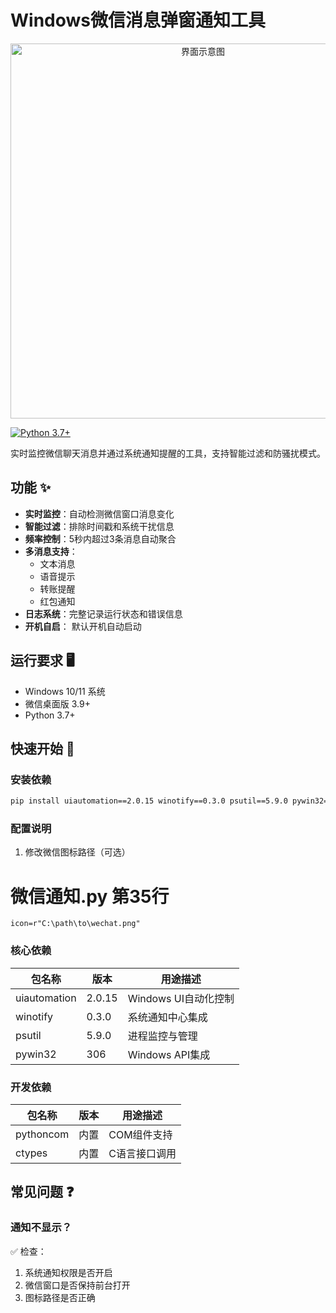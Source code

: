 # Windows微信消息弹窗通知工具

<div align="center">
  <img src="https://github.com/user-attachments/assets/b328aeb1-ceb4-4366-ade6-0acff4ddd4fe" width="600" alt="界面示意图">
</div>

[![Python 3.7+](https://img.shields.io/badge/python-3.7+-blue.svg)](https://www.python.org/downloads/)

实时监控微信聊天消息并通过系统通知提醒的工具，支持智能过滤和防骚扰模式。

## 功能 ✨

- **实时监控**：自动检测微信窗口消息变化
- **智能过滤**：排除时间戳和系统干扰信息
- **频率控制**：5秒内超过3条消息自动聚合
- **多消息支持**：
  - 文本消息
  - 语音提示
  - 转账提醒
  - 红包通知
- **日志系统**：完整记录运行状态和错误信息
- **开机自启**： 默认开机自动启动

## 运行要求 🖥️

- Windows 10/11 系统
- 微信桌面版 3.9+
- Python 3.7+

## 快速开始 🚀

### 安装依赖
```bash
pip install uiautomation==2.0.15 winotify==0.3.0 psutil==5.9.0 pywin32==306
```
### 配置说明
1. 修改微信图标路径（可选）

# 微信通知.py 第35行
```
icon=r"C:\path\to\wechat.png"
```


### 核心依赖
| 包名称         | 版本     | 用途描述                  |
|----------------|----------|-------------------------|
| uiautomation   | 2.0.15   | Windows UI自动化控制       |
| winotify       | 0.3.0    | 系统通知中心集成           |
| psutil         | 5.9.0    | 进程监控与管理             |
| pywin32        | 306      | Windows API集成          |

### 开发依赖
| 包名称         | 版本     | 用途描述                  |
|----------------|----------|-------------------------|
| pythoncom      | 内置      | COM组件支持              |
| ctypes         | 内置      | C语言接口调用            |

## 常见问题 ❓
### 通知不显示？
✅ 检查：

1. 系统通知权限是否开启
2. 微信窗口是否保持前台打开
3. 图标路径是否正确
